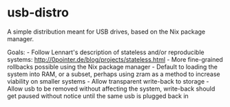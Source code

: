 usb-distro
==========

A simple distribution meant for USB drives, based on the Nix package manager.

Goals:
	- Follow Lennart's description of stateless and/or reproducible systems: http://0pointer.de/blog/projects/stateless.html
	- More fine-grained rollbacks possible using the Nix package manager
	- Default to loading the system into RAM, or a subset, perhaps using zram as a method to increase viability on smaller systems
	- Allow transparent write-back to storage
	- Allow usb to be removed without affecting the system, write-back should get paused without notice until the same usb is plugged back in

